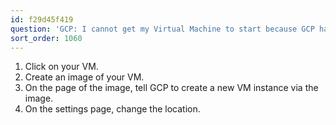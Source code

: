 ```yaml
---
id: f29d45f419
question: 'GCP: I cannot get my Virtual Machine to start because GCP has no resources.'
sort_order: 1060
---
```


1. Click on your VM.
2. Create an image of your VM.
3. On the page of the image, tell GCP to create a new VM instance via the image.
4. On the settings page, change the location.